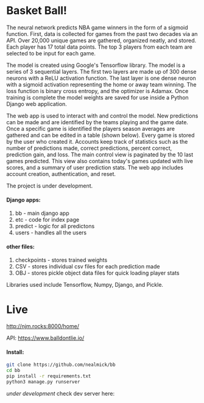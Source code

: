# Basket Ball!


The neural network predicts NBA game winners in the form of a sigmoid function. First, data is collected for games from the past two decades via an API. Over 20,000 unique games are gathered, organized neatly, and stored.  Each player has 17 total data points.  The top 3 players from each team are selected to be input for each game.  

The model is created using Google's Tensorflow library. The model is a series of 3 sequential layers. The first two layers are made up of 300 dense neurons with a ReLU activation function. The last layer is one dense neuron with a sigmoid activation representing the home or away team winning. The loss function is binary cross entropy, and the optimizer is Adamax.  Once training is complete the model weights are saved for use inside a Python Django web application.  

The web app is used to interact with and control the model.  New predictions can be made and are identified by the teams playing and the game date.  Once a specific game is identified the players season averages are gathered and can be edited in a table (shown below).  Every game is stored by the user who created it.  Accounts keep track of statistics such as the number of predictions made,  correct predictions, percent correct, prediction gain, and loss.  The main control view is paginated by the 10 last games predicted.  This view also contains today's games updated with live scores, and a summary of user prediction stats.  The web app includes account creation, authentication, and reset.  

The project is under development.



#### Django apps:
1. bb - main django app
2. etc - code for index page
3. predict - logic for all predictons
4. users - handles all the users


#### other files:
1. checkpoints - stores trained weights
2. CSV - stores individual csv files for each prediction made
3. OBJ - stores pickle object data files for quick loading player stats

Libraries used include Tensorflow, Numpy, Django, and Pickle.
# Live
http://njm.rocks:8000/home/

API: https://www.balldontlie.io/

#### Install:
```bash
git clone https://github.com/nealmick/bb
cd bb
pip install -r requirements.txt
python3 manage.py runserver
```
*under development*
check dev server here:


